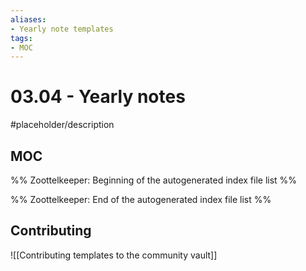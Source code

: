 ```yaml
---
aliases:
- Yearly note templates
tags:
- MOC
---
```


# 03.04 - Yearly notes

#placeholder/description 

## MOC

%% Zoottelkeeper: Beginning of the autogenerated index file list  %%

%% Zoottelkeeper: End of the autogenerated index file list  %%

## Contributing

![[Contributing templates to the community vault]]